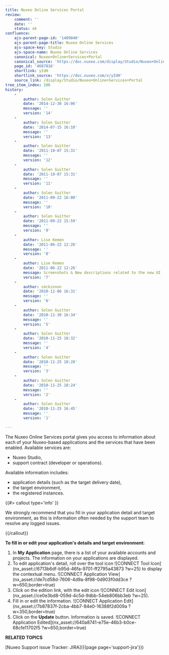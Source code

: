 ```yaml
---
title: Nuxeo Online Services Portal
review:
    comment: ''
    date: ''
    status: ok
confluence:
    ajs-parent-page-id: '1409040'
    ajs-parent-page-title: Nuxeo Online Services
    ajs-space-key: Studio
    ajs-space-name: Nuxeo Online Services
    canonical: Nuxeo+Online+Services+Portal
    canonical_source: 'https://doc.nuxeo.com/display/Studio/Nuxeo+Online+Services+Portal'
    page_id: '4687816'
    shortlink: yIdH
    shortlink_source: 'https://doc.nuxeo.com/x/yIdH'
    source_link: /display/Studio/Nuxeo+Online+Services+Portal
tree_item_index: 100
history:
    -
        author: Solen Guitter
        date: '2014-12-30 16:06'
        message: ''
        version: '14'
    -
        author: Solen Guitter
        date: '2014-07-15 16:10'
        message: ''
        version: '13'
    -
        author: Solen Guitter
        date: '2011-10-07 15:31'
        message: ''
        version: '12'
    -
        author: Solen Guitter
        date: '2011-10-07 15:31'
        message: ''
        version: '11'
    -
        author: Solen Guitter
        date: '2011-09-22 16:00'
        message: ''
        version: '10'
    -
        author: Solen Guitter
        date: '2011-09-22 15:59'
        message: ''
        version: '9'
    -
        author: Lise Kemen
        date: '2011-06-22 12:26'
        message: ''
        version: '8'
    -
        author: Lise Kemen
        date: '2011-06-22 12:26'
        message: Screenshots & New descriptions related to the new UI
        version: '7'
    -
        author: cmckinnon
        date: '2010-12-06 16:31'
        message: ''
        version: '6'
    -
        author: Solen Guitter
        date: '2010-11-30 16:34'
        message: ''
        version: '5'
    -
        author: Solen Guitter
        date: '2010-11-25 18:32'
        message: ''
        version: '4'
    -
        author: Solen Guitter
        date: '2010-11-25 18:28'
        message: ''
        version: '3'
    -
        author: Solen Guitter
        date: '2010-11-25 18:24'
        message: ''
        version: '2'
    -
        author: Solen Guitter
        date: '2010-11-25 16:45'
        message: ''
        version: '1'

---
```

The Nuxeo Online Services portal gives you access to information about each of your Nuxeo-based applications and the services that have been enabled.
Available services are:

*   Nuxeo Studio,
*   support contract (developer or operations).

Available information includes:

*   application details (such as the target delivery date),
*   the target environment,
*   the registered instances.

{{#> callout type='info' }}

We strongly recommend that you fill in your application detail and target environment, as this is information often needed by the support team to resolve any logged issues.

{{/callout}}

**To fill in or edit your application's details and target environment:**

1.  In **My Application** page, there is a list of your available accounts and projects.
    The information on your applications are displayed.
2.  To edit application's detail, roll over the tool icon ![CONNECT Tool Icon](nx_asset://6713b6df-b95d-46fa-9701-ff2795a43873 ?w=25) to display the contextual menu.
    <!--     ### nx_asset ###
    path: /default-domain/workspaces/Product Management/Documentation/Documentation Screenshots/Studio/NOS/CONNECT    Application View
    name: CONNECT-application-view.png
    studio_modeler#screenshot#up_to_date
    -->
    ![CONNECT Application View](nx_asset://de7cd58d-7606-4d9a-8f98-0d903f0dd3ce ?w=650,border=true)
3.  Click on the edition link, with the edit icon ![CONNECT Edit Icon](nx_asset://ce0e3bd8-059d-4c5d-9dbb-54eb806bb3eb ?w=25).
4.  Fill in or edit the information.
    <!--     ### NX_ASSET ###
        path: /default-domain/workspaces/Product Management/Documentation/Documentation Screenshots/Studio/NOS/CONNECT-application-edit
        name: CONNECT-application-edit.png
        studio_modeler#screenshot#to_be_updated
    -->
    ![CONNECT Application Edit](nx_asset://7b87837f-2cba-4bb7-84e0-16388f2d009a ?w=350,border=true)
5.  Click on the **Update** button.
    Information is saved.
    <!--     ### NX_ASSET ###
    path: /default-domain/workspaces/Product Management/Documentation/Documentation Screenshots/Studio/NOS/Connect Application Edited
    name: CONNECT-application-edited.png
    studio_modeler#screenshot#up_to_date
    -->
    ![CONNECT Application Edited](nx_asset://640a8741-e75e-46b3-b0ce-68cfe11702f5 ?w=650,border=true)

**RELATED TOPICS**

[Nuxeo Support issue Tracker: JIRA]({{page page='support-jira'}})

